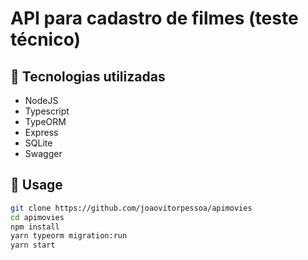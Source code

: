 # API para cadastro de filmes (teste técnico)

## 🚀 Tecnologias utilizadas

- NodeJS
- Typescript
- TypeORM
- Express
- SQLite
- Swagger

## 🏃 Usage

```bash
git clone https://github.com/joaovitorpessoa/apimovies
cd apimovies
npm install
yarn typeorm migration:run
yarn start
```
